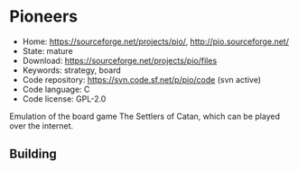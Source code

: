 # Pioneers

- Home: https://sourceforge.net/projects/pio/, http://pio.sourceforge.net/
- State: mature
- Download: https://sourceforge.net/projects/pio/files
- Keywords: strategy, board
- Code repository: https://svn.code.sf.net/p/pio/code (svn active)
- Code language: C
- Code license: GPL-2.0

Emulation of the board game The Settlers of Catan, which can be played over the internet.

## Building
